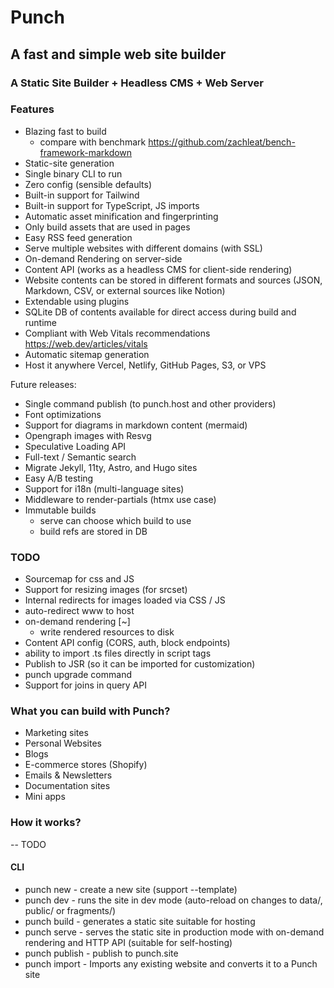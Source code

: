 # Punch

## A fast and simple web site builder

### A Static Site Builder + Headless CMS + Web Server

### Features

* Blazing fast to build
  - compare with benchmark https://github.com/zachleat/bench-framework-markdown
* Static-site generation
* Single binary CLI to run
* Zero config (sensible defaults)
* Built-in support for Tailwind
* Built-in support for TypeScript, JS imports
* Automatic asset minification and fingerprinting
* Only build assets that are used in pages
* Easy RSS feed generation
* Serve multiple websites with different domains (with SSL)
* On-demand Rendering on server-side
* Content API (works as a headless CMS for client-side rendering)
* Website contents can be stored in different formats and sources (JSON, Markdown, CSV, or external sources like Notion)
* Extendable using plugins
* SQLite DB of contents available for direct access during build and runtime
* Compliant with Web Vitals recommendations https://web.dev/articles/vitals
* Automatic sitemap generation
* Host it anywhere Vercel, Netlify, GitHub Pages, S3, or VPS

Future releases:
* Single command publish (to punch.host and other providers)
* Font optimizations
* Support for diagrams in markdown content (mermaid)
* Opengraph images with Resvg
* Speculative Loading API
* Full-text / Semantic search
* Migrate Jekyll, 11ty, Astro, and Hugo sites
* Easy A/B testing
* Support for i18n (multi-language sites)
* Middleware to render-partials (htmx use case)
* Immutable builds
  - serve can choose which build to use
  - build refs are stored in DB

### TODO

* Sourcemap for css and JS
* Support for resizing images (for srcset)
* Internal redirects for images loaded via CSS / JS
* auto-redirect www to host
* on-demand rendering [~]
  - write rendered resources to disk
* Content API config (CORS, auth, block endpoints)
* ability to import .ts files directly in script tags
* Publish to JSR (so it can be imported for customization)
* punch upgrade command
* Support for joins in query API

### What you can build with Punch?

* Marketing sites
* Personal Websites
* Blogs
* E-commerce stores (Shopify)
* Emails & Newsletters
* Documentation sites
* Mini apps

### How it works?

-- TODO

#### CLI

* punch new - create a new site (support --template)
* punch dev - runs the site in dev mode (auto-reload on changes to data/, public/ or fragments/)
* punch build - generates a static site suitable for hosting
* punch serve - serves the static site in production mode with on-demand rendering and HTTP API (suitable for self-hosting)
* punch publish - publish to punch.site
* punch import - Imports any existing website and converts it to a Punch site
